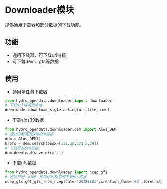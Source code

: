 # Downloader模块

提供通用下载器和部分数据的下载功能。


## 功能

- 通用下载器，可下载url链接
- 可下载dem、gfs等数据


## 使用

- 通用单任务下载器
```python
from hydro_opendata.downloader import downloader
# 下载url链接至本地
downloader.download_sigletasking(url,file_name)
```

- 下载alos30数据

```python
from hydro_opendata.downloader.dem import Alos_DEM
# 通过四至范围获取dem链接
dem = Alos_DEM()
hrefs = dem.search(bbox=[121,38,121.5,39])
# 下载所有dem链接
dem.download(save_dir='.')
```

- 下载nfs数据

```python
from hydro_opendata.downloader import ncep_gfs
# 通过日期、时间、预测序列及范围下载gfs数据
ncep_gfs.get_gfs_from_ncep(date='20220101',creation_time='06',forecast_time=120,bbox=[115,38,136,54])
```